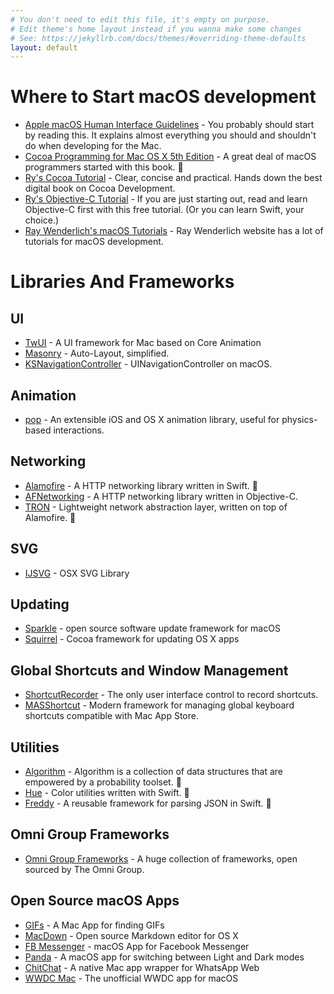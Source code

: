 ```yaml
---
# You don't need to edit this file, it's empty on purpose.
# Edit theme's home layout instead if you wanna make some changes
# See: https://jekyllrb.com/docs/themes/#overriding-theme-defaults
layout: default
---
```


# Where to Start macOS development
* [Apple macOS Human Interface Guidelines](https://developer.apple.com/go/?id=osx-hig) - You probably should start by reading this. It explains almost everything you should and shouldn't do when developing for the Mac.
* [Cocoa Programming for Mac OS X 5th Edition](https://www.amazon.com/Cocoa-Programming-OS-Ranch-Guides/dp/0134076958/) - A great deal of macOS programmers started with this book. :large_orange_diamond:
* [Ry's Cocoa Tutorial](http://rypress.com/tutorials/cocoa/index) - Clear, concise and practical. Hands down the best digital book on Cocoa Development.
* [Ry's Objective-C Tutorial](http://rypress.com/tutorials/objective-c/index) - If you are just starting out, read and learn Objective-C first with this free tutorial. (Or you can learn Swift, your choice.)
* [Ray Wenderlich's macOS Tutorials](https://www.raywenderlich.com/category/macos) - Ray Wenderlich website has a lot of tutorials for macOS development.

# Libraries And Frameworks

## UI
* [TwUI](https://github.com/twitter/twui) - A UI framework for Mac based on Core Animation
* [Masonry](https://github.com/SnapKit/Masonry) - Auto-Layout, simplified.
* [KSNavigationController](https://github.com/coffellas-cto/KSNavigationController) - UINavigationController on macOS.

## Animation
* [pop](https://github.com/facebook/pop) - An extensible iOS and OS X animation library, useful for physics-based interactions.

## Networking
* [Alamofire](https://github.com/Alamofire/Alamofire) - A HTTP networking library written in Swift. :large_orange_diamond:
* [AFNetworking](https://github.com/AFNetworking/AFNetworking) - A HTTP networking library written in Objective-C.
* [TRON](https://github.com/MLSDev/TRON) - Lightweight network abstraction layer, written on top of Alamofire. :large_orange_diamond:

## SVG
* [IJSVG](https://github.com/curthard89/IJSVG) - OSX SVG Library

## Updating
* [Sparkle](https://sparkle-project.org) - open source software update framework for macOS
* [Squirrel](https://github.com/Squirrel/Squirrel.Mac) - Cocoa framework for updating OS X apps

## Global Shortcuts and Window Management
* [ShortcutRecorder](https://github.com/Kentzo/ShortcutRecorder) - The only user interface control to record shortcuts.
* [MASShortcut](https://github.com/shpakovski/MASShortcut) - Modern framework for managing global keyboard shortcuts compatible with Mac App Store.

## Utilities
* [Algorithm](https://github.com/CosmicMind/Algorithm) - Algorithm is a collection of data structures that are empowered by a probability toolset. :large_orange_diamond:
* [Hue](https://github.com/hyperoslo/Hue) - Color utilities written with Swift. :large_orange_diamond:
* [Freddy](https://github.com/bignerdranch/Freddy) - A reusable framework for parsing JSON in Swift. :large_orange_diamond:

## Omni Group Frameworks
* [Omni Group Frameworks](https://github.com/omnigroup/OmniGroup) - A huge collection of frameworks, open sourced by The Omni Group.

## Open Source macOS Apps
* [GIFs](https://github.com/orta/GIFs) - A Mac App for finding GIFs
* [MacDown](http://macdown.uranusjr.com/) - Open source Markdown editor for OS X
* [FB Messenger](https://github.com/rsms/fb-mac-messenger) - macOS App for Facebook Messenger
* [Panda](https://github.com/pablosproject/Panda-Mac-app) - A macOS app for switching between Light and Dark modes
* [ChitChat](https://github.com/stonesam92/ChitChat) - A native Mac app wrapper for WhatsApp Web
* [WWDC Mac](https://github.com/insidegui/WWDC) - The unofficial WWDC app for macOS
